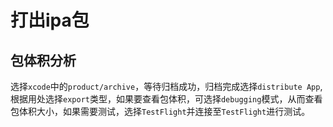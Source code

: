 # 打出ipa包

## 包体积分析

选择`xcode`中的`product/archive`，等待归档成功，归档完成选择`distribute App`,根据用处选择`export`类型，如果要查看包体积，可选择`debugging`模式，从而查看包体积大小，如果需要测试，选择`TestFlight`并连接至`TestFlight`进行测试。
